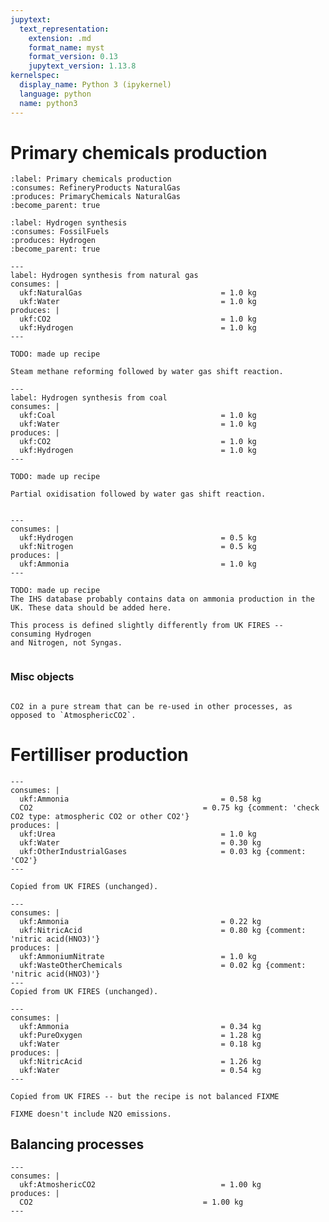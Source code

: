 ```yaml
---
jupytext:
  text_representation:
    extension: .md
    format_name: myst
    format_version: 0.13
    jupytext_version: 1.13.8
kernelspec:
  display_name: Python 3 (ipykernel)
  language: python
  name: python3
--- 
```


Primary chemicals production
============================

```{system:process} PrimaryChemicalsProduction
:label: Primary chemicals production
:consumes: RefineryProducts NaturalGas
:produces: PrimaryChemicals NaturalGas
:become_parent: true
```

```{system:process} HydrogenSynthesis
:label: Hydrogen synthesis
:consumes: FossilFuels
:produces: Hydrogen
:become_parent: true
```

```{system:process} HydrogenSynthesisFromNaturalGas
---
label: Hydrogen synthesis from natural gas
consumes: |
  ukf:NaturalGas                               = 1.0 kg
  ukf:Water                                    = 1.0 kg
produces: |
  ukf:CO2                                      = 1.0 kg
  ukf:Hydrogen                                 = 1.0 kg
---

TODO: made up recipe

Steam methane reforming followed by water gas shift reaction.

```

```{system:process} HydrogenSynthesisFromCoal
---
label: Hydrogen synthesis from coal
consumes: |
  ukf:Coal                                     = 1.0 kg
  ukf:Water                                    = 1.0 kg
produces: |
  ukf:CO2                                      = 1.0 kg
  ukf:Hydrogen                                 = 1.0 kg
---

TODO: made up recipe

Partial oxidisation followed by water gas shift reaction.

```

```{end-sub-processes}
```

```{system:process} AmmoniaSynthesis
---
consumes: |
  ukf:Hydrogen                                 = 0.5 kg
  ukf:Nitrogen                                 = 0.5 kg
produces: |
  ukf:Ammonia                                  = 1.0 kg
---

TODO: made up recipe
The IHS database probably contains data on ammonia production in the UK. These data should be added here.

This process is defined slightly differently from UK FIRES -- consuming Hydrogen
and Nitrogen, not Syngas.
```

```{end-sub-processes}
```

### Misc objects

```{system:object} CO2

CO2 in a pure stream that can be re-used in other processes, as opposed to `AtmosphericCO2`.
```

Fertilliser production
======================

````{system:process} ProducingUrea
---
consumes: |
  ukf:Ammonia                                  = 0.58 kg
  CO2                                      = 0.75 kg {comment: 'check CO2 type: atmospheric CO2 or other CO2'}
produces: |
  ukf:Urea                                     = 1.0 kg
  ukf:Water                                    = 0.30 kg
  ukf:OtherIndustrialGases                     = 0.03 kg {comment: 'CO2'}
---

Copied from UK FIRES (unchanged).
````

````{system:process} ProducingAmmoniumNitrate
---
consumes: |
  ukf:Ammonia                                  = 0.22 kg
  ukf:NitricAcid                               = 0.80 kg {comment: 'nitric acid(HNO3)'}
produces: |
  ukf:AmmoniumNitrate                          = 1.0 kg
  ukf:WasteOtherChemicals                      = 0.02 kg {comment: 'nitric acid(HNO3)'}
---
Copied from UK FIRES (unchanged).
````

```{system:process} ProducingNitricAcid
---
consumes: |
  ukf:Ammonia                                  = 0.34 kg
  ukf:PureOxygen                               = 1.28 kg
  ukf:Water                                    = 0.18 kg
produces: |
  ukf:NitricAcid                               = 1.26 kg
  ukf:Water                                    = 0.54 kg
---

Copied from UK FIRES -- but the recipe is not balanced FIXME

FIXME doesn't include N2O emissions.
```


## Balancing processes

```{system:process} ExtractCO2FromAtmosphere
---
consumes: |
  ukf:AtmoshericCO2                            = 1.00 kg
produces: |
  CO2                                      = 1.00 kg
---
```
